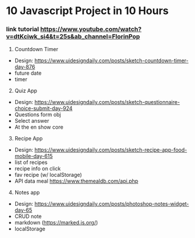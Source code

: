 # 10 Javascript Project in 10 Hours
### link tutorial https://www.youtube.com/watch?v=dtKciwk_si4&t=25s&ab_channel=FlorinPop

1. Countdown Timer

- Design: https://www.uidesigndaily.com/posts/sketch-countdown-timer-day-876
- future date
- timer

2. Quiz App

- Design: https://www.uidesigndaily.com/posts/sketch-questionnaire-choice-submit-day-924
- Questions form obj
- Select answer
- At the en show core

3. Recipe App

- Design: https://www.uidesigndaily.com/posts/sketch-recipe-app-food-mobile-day-615
- list of recipes
- recipe info on click
- fav recipe (w/ localStorage)
- API data meal https://www.themealdb.com/api.php

4. Notes app

- Design: https://www.uidesigndaily.com/posts/photoshop-notes-widget-day-65
- CRUD note
- markdown (https://marked.js.org/)
- localStorage